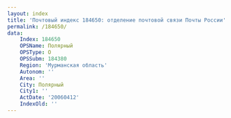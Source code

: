 ```yaml
---
layout: index
title: 'Почтовый индекс 184650: отделение почтовой связи Почты России'
permalink: /184650/
data:
    Index: 184650
    OPSName: Полярный
    OPSType: О
    OPSSubm: 184380
    Region: 'Мурманская область'
    Autonom: ''
    Area: ''
    City: Полярный
    City1: ''
    ActDate: '20060412'
    IndexOld: ''
---
```

